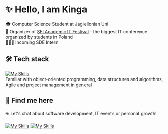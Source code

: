 # ✨ Hello, I am Kinga
🎓 Computer Science Student at Jagiellonian Uni <br>
🚀 Organizer of [SFI Academic IT Festival](https://sfi.pl/en) - the biggest IT conference organized by students in Poland <br>
👩🏼‍💻 Incoming SDE Intern

## 🛠️ Tech stack
[![My Skills](https://skillicons.dev/icons?i=java,spring,mysql,cpp,aws,latex)](https://skillicons.dev) <br>
Familiar with object-oriented programming, data structures and algorithms, Agile and project management in general

## 📌 Find me here 
☕ Let's chat about software development, IT events or personal growth!<br> <br>
[![My Skills](https://skillicons.dev/icons?i=linkedin)](https://www.linkedin.com/in/kingazmuda/) 
[![My Skills](https://skillicons.dev/icons?i=github)](https://github.com/kingazm) 


